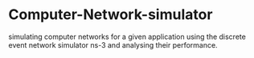 # Computer-Network-simulator
simulating computer networks for a given application using the discrete event network simulator ns-3 and analysing their performance.
